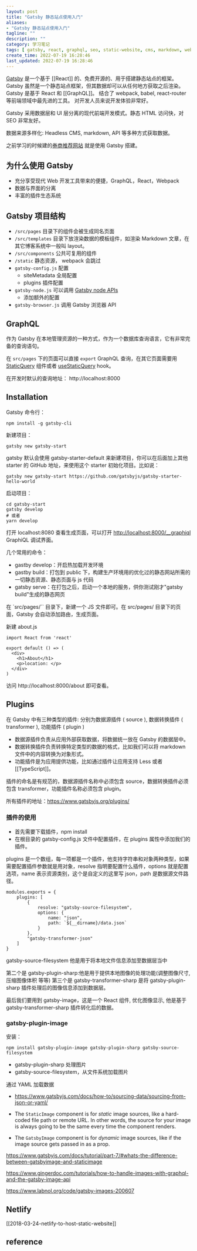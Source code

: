 ```yaml
---
layout: post
title: "Gatsby 静态站点使用入门"
aliases:
- "Gatsby 静态站点使用入门"
tagline: ""
description: ""
category: 学习笔记
tags: [ gatsby, react, graphql, seo, static-website, cms, markdown, webpack ]
create_time: 2022-07-19 16:28:46
last_updated: 2022-07-19 16:28:46
---
```


[Gatsby](https://www.gatsbyjs.com/) 是一个基于 [[React]] 的、免费开源的、用于搭建静态站点的框架。Gatsby 虽然是一个静态站点框架，但其数据却可以从任何地方获取之后渲染。
Gatsby 是基于 React 和 [[GraphQL]]。 结合了 webpack, babel, react-router 等前端领域中最先进的工具。 对开发人员来说开发体验非常好。

Gatsby 采用数据层和 UI 层分离的现代前端开发模式。静态 HTML 访问快，对 SEO 非常友好。

数据来源多样化: Headless CMS, markdown, API 等多种方式获取数据。

之前学习的时候建的[券商推荐网站](https://broker.einverne.info/) 就是使用 Gatsby 搭建。

## 为什么使用 Gatsby

- 充分享受现代 Web 开发工具带来的便捷，GraphQL，React，Webpack
- 数据与界面的分离
- 丰富的插件生态系统

## Gatsby 项目结构

- `/src/pages` 目录下的组件会被生成同名页面
- `/src/templates` 目录下放渲染数据的模板组件，如渲染 Markdown 文章，在其它博客系统中一般叫 layout。
- `/src/components` 公共可复用的组件
- `/static` 静态资源， webpack 会跳过
- `gatsby-config.js` 配置
  - siteMetadata 全局配置
  - plugins 插件配置
- `gatsby-node.js` 可以调用 [Gatsby node APIs](https://www.gatsbyjs.org/docs/node-apis/)
  - 添加额外的配置
- `gatsby-browser.js` 调用 Gatsby 浏览器 API

## GraphQL

作为 Gatsby 在本地管理资源的一种方式，作为一个数据库查询语言，它有非常完备的查询语句。

在 `src/pages` 下的页面可以直接 `export` GraphQL 查询，在其它页面需要用 [StaticQuery](https://www.gatsbyjs.org/docs/static-query/) 组件或者 [useStaticQuery](https://www.gatsbyjs.org/docs/use-static-query/) hook。

在开发时默认的查询地址： http://localhost:8000

## Installation

Gatsby 命令行：

    npm install -g gatsby-cli

新建项目：

    gatsby new gatsby-start

gatsby 默认会使用 gatsby-starter-default 来新建项目，你可以在后面加上其他 starter 的 GitHub 地址，来使用这个 starter 初始化项目。比如说：

    gatsby new gatsby-start https://github.com/gatsbyjs/gatsby-starter-hello-world

启动项目：

    cd gatsby-start
    gatsby develop
    # 或者
    yarn develop

打开 localhost:8080 查看生成页面，可以打开 <http://localhost:8000/__graphiql> GraphiQL 调试界面。

几个常用的命令：

- gastby develop：开启热加载开发环境
- gastby build：打包到 public 下，构建生产环境用的优化过的静态网站所需的一切静态资源、静态页面与 js 代码
- gatsby serve：在打包之后，启动一个本地的服务，供你测试刚才"gatsby build"生成的静态网页

在 `src/pages/`` 目录下，新建一个 JS 文件即可。在 src/pages/ 目录下的页面，Gatsby 会自动添加路由，生成页面。

新建 about.js

```
import React from 'react'

export default () => (
  <div>
    <h1>About</h1>
    <p>location: </p>
  </div>
)
```

访问 http://localhost:8000/about 即可查看。

## Plugins

在 Gatsby 中有三种类型的插件: 分别为数据源插件 ( source ), 数据转换插件 ( transformer ), 功能插件 ( plugin )

- 数据源插件负责从应用外部获取数据，将数据统一放在 Gatsby 的数据层中。
- 数据转换插件负责转换特定类型的数据的格式，比如我们可以将 markdown 文件中的内容转换为对象形式。
- 功能插件是为应用提供功能，比如通过插件让应用支持 Less 或者 [[TypeScript]]。

插件的命名是有规范的，数据源插件名称中必须包含 source，数据转换插件必须包含 transformer，功能插件名称必须包含 plugin。

所有插件的地址：<https://www.gatsbyjs.org/plugins/>

### 插件的使用

- 首先需要下载插件，npm install
- 在根目录的 gatsby-config.js 文件中配置插件，在 plugins 属性中添加我们的插件。

plugins 是一个数组，每一项都是一个插件，他支持字符串和对象两种类型，如果需要配置插件参数就是用对象，resolve 指明要配置什么插件，options 就是配置选项，name 表示资源类别，这个是自定义的这里写 json，path 是数据源文件路径。

```
modules.exports = {
    plugins: [
        {
            resolve: "gatsby-source-filesystem",
            options: {
                name: "json",
                path: `${__dirname}/data.json`
            }
        },
        "gatsby-transformer-json"
    ]
}
```

gatsby-source-filesystem 他是用于将本地文件信息添加至数据层当中

第二个是 gatsby-plugin-sharp:他是用于提供本地图像的处理功能(调整图像尺寸, 压缩图像体积 等等)
第三个是 gatsby-transformer-sharp 是将 gatsby-plugin-sharp 插件处理后的图像信息添加到数据层。

最后我们要用到 gatsby-image，这是一个 React 组件, 优化图像显示, 他是基于 gatsby-transformer-sharp 插件转化后的数据。

### gatsby-plugin-image

安装：

    npm install gatsby-plugin-image gatsby-plugin-sharp gatsby-source-filesystem

- gatsby-plugin-sharp 处理图片
- gatsby-source-filesystem，从文件系统加载图片

通过 YAML 加载数据

- <https://www.gatsbyjs.com/docs/how-to/sourcing-data/sourcing-from-json-or-yaml/>

- The `StaticImage` component is for _static_ image sources, like a hard-coded file path or remote URL. In other words, the source for your image is always going to be the same every time the component renders.
- The `GatsbyImage` component is for _dynamic_ image sources, like if the image source gets passed in as a prop.

https://www.gatsbyjs.com/docs/tutorial/part-7/#whats-the-difference-between-gatsbyimage-and-staticimage

https://www.gingerdoc.com/tutorials/how-to-handle-images-with-graphql-and-the-gatsby-image-api

https://www.labnol.org/code/gatsby-images-200607

## Netlify

[[2018-03-24-netlify-to-host-static-website]]

## reference
